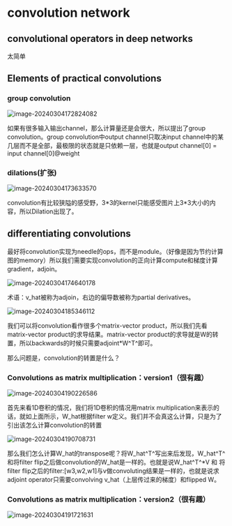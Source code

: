 # convolution network

## convolutional operators in deep networks

太简单

## Elements of practical convolutions

### group convolution

![image-20240304172824082](https://gitee.com/zhou-lu-wu-bei/picture-hub/raw/master/image-20240304172824082.png)

如果有很多输入输出channel，那么计算量还是会很大，所以提出了group convolution。group convolution中output channel只取决input channel中的某几层而不是全部，最极限的状态就是只依赖一层，也就是output channel[0] = input channel[0]@weight

### dilations(扩张)

![image-20240304173633570](https://gitee.com/zhou-lu-wu-bei/picture-hub/raw/master/image-20240304173633570.png)

convolution有比较狭隘的感受野，3*3的kernel只能感受图片上3\*3大小的内容，所以Dilation出现了。

## differentiating convolutions

最好将convolution实现为needle的ops，而不是module。（好像是因为节约计算图的memory）所以我们需要实现convolution的正向计算compute和梯度计算gradient，adjoin。

![image-20240304174640178](https://gitee.com/zhou-lu-wu-bei/picture-hub/raw/master/image-20240304174640178.png)

术语：v_hat被称为adjoin，右边的偏导数被称为partial derivatives。

 ![image-20240304185346112](https://gitee.com/zhou-lu-wu-bei/picture-hub/raw/master/image-20240304185346112.png)

我们可以将convolution看作很多个matrix-vector product，所以我们先看matrix-vector product的求导结果。matrix-vector product的求导就是W的转置，所以backwards的时候只需要adjoint*W^T^即可。

那么问题是，convolution的转置是什么？

### Convolutions as matrix multiplication：version1（很有趣）

![image-20240304190226586](https://gitee.com/zhou-lu-wu-bei/picture-hub/raw/master/image-20240304190226586.png)

首先来看1D卷积的情况，我们将1D卷积的情况用matrix multiplication来表示的话，就如上面所示，W_hat根据filter w定义。我们并不会真这么计算，只是为了引出该怎么计算convolution的转置

![image-20240304190708731](https://gitee.com/zhou-lu-wu-bei/picture-hub/raw/master/image-20240304190708731.png)

那么我们怎么计算W_hat的transpose呢？将W_hat^T^写出来后发现，W_hat^T^和将filter flip之后做convolution的W_hat是一样的。也就是说W_hat^T^*V 和 将filter flip之后的filter:[w3,w2,w1]与v做convoluting结果是一样的，也就是说求adjoint operator只需要convolving v_hat（上层传过来的梯度）和flipped W。

### Convolutions as matrix multiplication：version2（很有趣）



![image-20240304191721631](https://gitee.com/zhou-lu-wu-bei/picture-hub/raw/master/image-20240304191721631.png)